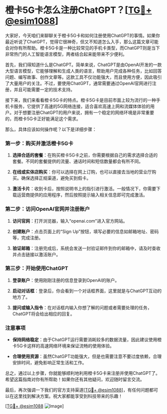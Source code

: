 # 橙卡5G卡怎么注册ChatGPT？[[TG💪+ @esim1088](https://t.me/s/esim1088)]

大家好，今天咱们来聊聊关于橙卡5G卡和如何注册使用ChatGPT的事情。如果你最近听说了ChatGPT，觉得它很神奇，但又不知道怎么入手，那么这篇文章可能会对你有所帮助。橙卡5G卡是一种比较常见的手机卡类型，而ChatGPT则是当下非常热门的人工智能语言模型，两者结合起来能带来不少便利。

首先，我们得知道什么是ChatGPT。简单来说，ChatGPT是由OpenAI开发的一款大型语言模型，它能够理解和生成人类的语言，帮助用户完成各种任务，比如回答问题、编写故事、创作文章等。这款工具不仅功能强大，而且使用方便，因此吸引了大量用户的关注。不过，要使用ChatGPT，通常需要通过OpenAI官网进行注册，并且可能需要一定的技术支持。

接下来，我们来看看橙卡5G卡的特点。橙卡5G卡是目前市面上较为流行的一种手机卡服务，它提供了高速的5G网络连接，适合喜欢高速上网和流媒体体验的用户。对于想要注册ChatGPT的用户来说，拥有一个稳定的网络环境是非常重要的，而橙卡5G卡正好能满足这个需求。

那么，具体应该如何操作呢？以下是详细步骤：

### 第一步：购买并激活橙卡5G卡

1. **选择合适的套餐**：在购买橙卡5G卡之前，你需要根据自己的需求选择合适的套餐。不同的套餐提供的流量、通话时间和短信数量都会有所不同。
   
2. **在线或实体店购买**：你可以选择在网上订购，也可以直接去当地的营业厅购买。确保选择正规渠道，避免买到假卡。

3. **激活卡片**：收到卡后，按照说明书上的指引进行激活。一般情况下，你需要下载运营商提供的应用程序，然后按照提示输入相关信息即可完成激活。

### 第二步：访问OpenAI官网并注册账户

1. **访问官网**：打开浏览器，输入“openai.com”进入官方网站。

2. **创建账户**：点击页面上的“Sign Up”按钮，填写必要的信息如邮箱地址、密码等，完成注册。

3. **验证邮箱**：注册完成后，系统会发送一封验证邮件到你的邮箱中，请及时查收并点击链接以激活账户。

### 第三步：开始使用ChatGPT

1. **登录账户**：使用刚刚注册的信息登录到OpenAI的账户。

2. **启动对话框**：登录后，你会看到一个对话框界面，这里就是与ChatGPT互动的地方了。

3. **提问或输入指令**：在对话框内输入你想了解的问题或者需要处理的任务，ChatGPT将会给出相应的回复。

### 注意事项

- **保持网络稳定**：由于ChatGPT运行需要消耗较多的数据流量，因此建议使用橙卡5G卡这样的高速网络环境来保证流畅的使用体验。
  
- **合理使用资源**：虽然ChatGPT功能强大，但是也需要注意不要过度依赖，合理安排时间，避免影响正常生活和工作。

总之，通过以上步骤，你就能够顺利地利用橙卡5G卡来注册并使用ChatGPT了。希望这篇指南对你有所帮助！如果你还有其他疑问，欢迎随时留言交流。

最后，再次强调一下我们的官方支持渠道[[TG💪+ @esim1088](https://t.me/s/esim1088)]，有任何问题都可以在这里找到解决方案。祝大家都能享受到科技带来的乐趣！

[[TG💪+ @esim1088](https://t.me/s/esim1088) ![Image](https://i.postimg.cc/4NQfJmqS/Snipaste-2025-05-13-00-14-12.png)]